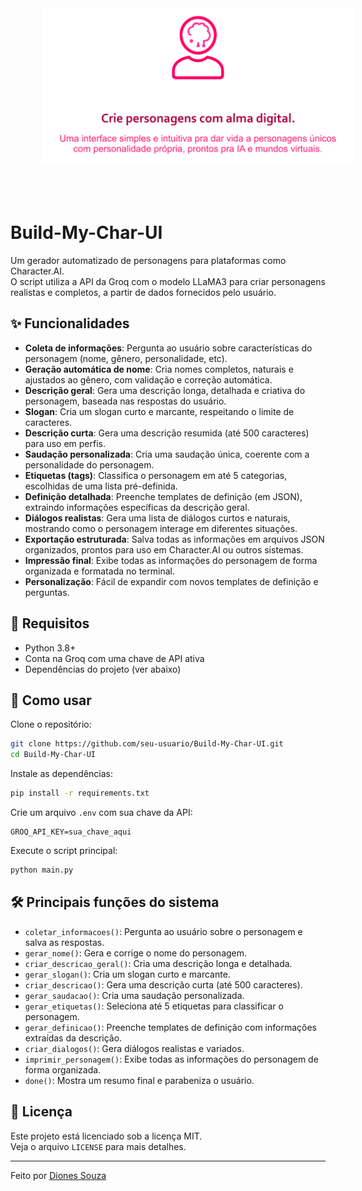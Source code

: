 <p align="center">
  <img src="images/cover.png" alt="Capa do Build My Char UI" style="height: 250px; margin: 50px;">
</p>

# Build-My-Char-UI

Um gerador automatizado de personagens para plataformas como Character.AI.  
O script utiliza a API da Groq com o modelo LLaMA3 para criar personagens realistas e completos, a partir de dados fornecidos pelo usuário.

## ✨ Funcionalidades

- **Coleta de informações**: Pergunta ao usuário sobre características do personagem (nome, gênero, personalidade, etc).
- **Geração automática de nome**: Cria nomes completos, naturais e ajustados ao gênero, com validação e correção automática.
- **Descrição geral**: Gera uma descrição longa, detalhada e criativa do personagem, baseada nas respostas do usuário.
- **Slogan**: Cria um slogan curto e marcante, respeitando o limite de caracteres.
- **Descrição curta**: Gera uma descrição resumida (até 500 caracteres) para uso em perfis.
- **Saudação personalizada**: Cria uma saudação única, coerente com a personalidade do personagem.
- **Etiquetas (tags)**: Classifica o personagem em até 5 categorias, escolhidas de uma lista pré-definida.
- **Definição detalhada**: Preenche templates de definição (em JSON), extraindo informações específicas da descrição geral.
- **Diálogos realistas**: Gera uma lista de diálogos curtos e naturais, mostrando como o personagem interage em diferentes situações.
- **Exportação estruturada**: Salva todas as informações em arquivos JSON organizados, prontos para uso em Character.AI ou outros sistemas.
- **Impressão final**: Exibe todas as informações do personagem de forma organizada e formatada no terminal.
- **Personalização**: Fácil de expandir com novos templates de definição e perguntas.

## 🔧 Requisitos

- Python 3.8+
- Conta na Groq com uma chave de API ativa
- Dependências do projeto (ver abaixo)

## 🚀 Como usar

Clone o repositório:

```bash
git clone https://github.com/seu-usuario/Build-My-Char-UI.git
cd Build-My-Char-UI
```

Instale as dependências:

```bash
pip install -r requirements.txt
```

Crie um arquivo `.env` com sua chave da API:

```
GROQ_API_KEY=sua_chave_aqui
```

Execute o script principal:

```bash
python main.py
```

## 🛠️ Principais funções do sistema

- `coletar_informacoes()`: Pergunta ao usuário sobre o personagem e salva as respostas.
- `gerar_nome()`: Gera e corrige o nome do personagem.
- `criar_descricao_geral()`: Cria uma descrição longa e detalhada.
- `gerar_slogan()`: Cria um slogan curto e marcante.
- `criar_descricao()`: Gera uma descrição curta (até 500 caracteres).
- `gerar_saudacao()`: Cria uma saudação personalizada.
- `gerar_etiquetas()`: Seleciona até 5 etiquetas para classificar o personagem.
- `gerar_definicao()`: Preenche templates de definição com informações extraídas da descrição.
- `criar_dialogos()`: Gera diálogos realistas e variados.
- `imprimir_personagem()`: Exibe todas as informações do personagem de forma organizada.
- `done()`: Mostra um resumo final e parabeniza o usuário.

## 📄 Licença

Este projeto está licenciado sob a licença MIT.  
Veja o arquivo `LICENSE` para mais detalhes.

---

Feito por [Diones Souza](https://github.com/dionesrosa)
